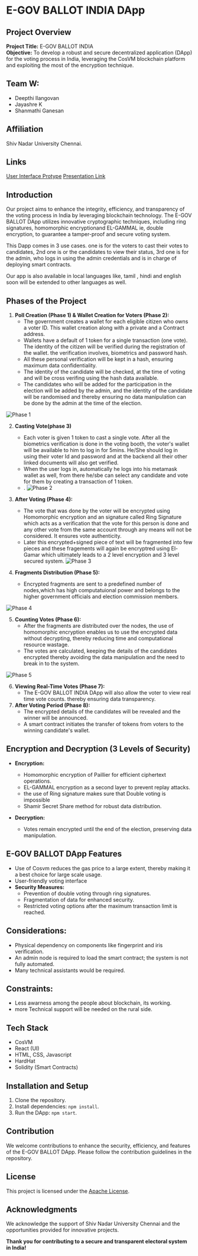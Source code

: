 # E-GOV BALLOT INDIA DApp

## Project Overview

**Project Title:** E-GOV BALLOT INDIA  
**Objective:** To develop a robust and secure decentralized application (DApp) for the voting process in India, leveraging the CosVM blockchain platform and exploiting the most 
 of the encryption technique.

## Team W:

- Deepthi Ilangovan
- Jayashre K
- Shanmathi Ganesan

## Affiliation

Shiv Nadar University Chennai.

## Links

 [User Interface Protype](https://www.canva.com/design/DAF7KrFDQi4/0og_fM4xoRoTsOCv5R6OGw/view?utm_content=DAF7KrFDQi4&utm_campaign=designshare&utm_medium=link&utm_source=editor)
 [Presentation Link](https://www.canva.com/design/DAF7KeOGj7Q/DMWXo3lZGb8Mze9Zqwkffg/view?utm_content=DAF7KeOGj7Q&utm_campaign=designshare&utm_medium=link&utm_source=editor)

## Introduction

Our project aims to enhance the integrity, efficiency, and transparency of the voting process in India by leveraging blockchain technology. The E-GOV BALLOT DApp utilizes innovative cryptographic techniques, including ring signatures, homomorphic encryptionand EL-GAMMAL ie, double encryption, to guarantee a tamper-proof and secure voting system.

This Dapp comes in 3 use cases. one is for the voters to cast their votes to candidates, 2nd one is or the candidates to view their status, 3rd one is for the admin, who logs in using the admin credentials and is in charge of deploying smart contracts.

Our app is also available in local languages like, tamil , hindi and english soon will be extended to other languages as well.

## Phases of the Project

1. **Poll Creation (Phase 1) & Wallet Creation for Voters (Phase 2):**
   - The government creates a wallet for each eligible citizen who owns a voter ID. This wallet creation along with a private and a Contract address.
   - Wallets have a default of 1 token for a single transaction (one vote). The identity of the citizen will be verified during the registration of the wallet. the verification involves, biometrics and password hash.
   - All these personal verification will be kept in a hash, ensuring maximum data confidentiality.
   - The identity of the candidate will be checked, at the time of voting and will be cross verifing using the hash data available.
   - The candidates who will be added for the participation in the election will be added by the admin, and the identity of the candidate will be randomised and thereby ensuring no data manipulation can be done by the admin at the time of the election.

![Phase 1](https://github.com/fromjyce/eGovBallotIndia/assets/128211962/d48e282c-b39a-400d-86c3-15f8ab929d39)



2. **Casting Vote(phase 3)**
   - Each voter is given 1 token to cast a single vote. After all the biometrics verification is done in the voting booth, the voter's wallet will be available to him to log in for 5mins. He/She should log in using their voter Id and password and at the backend all their other linked documents will also get verified.
   - When the user logs in, automatically he logs into his metamask wallet as well, from there he/sbe can select any candidate and vote for them by creating a transaction of 1 token. 
   - .
![Phase 2](https://github.com/fromjyce/eGovBallotIndia/assets/128211962/fa46b5c1-7669-4b67-bf26-635ece527585)

3. **After Voting (Phase 4):**
   - The vote that was done by the voter will be encrypted using Homomorphic encryption and an signature called Ring Signature which acts as a verification that the vote for this person is done and any other vote from the same account through any means will not be considered. It ensures vote authenticity.
   - Later this encrypted+signed piece of text will be fragmented into few pieces and these fragements will again be encryptred using El-Gamar which ultimately leads to a 2 level encryption and 3 level secured system.
  ![Phase 3](https://github.com/fromjyce/eGovBallotIndia/assets/128211962/1a15219e-345d-4bef-a816-b9e3d08264ea)

4. **Fragments Distribution (Phase 5):**
   - Encrypted fragments are sent to a predefined number of nodes,which has high computatuional power and belongs to the higher government officials and election commission members.
  
 ![Phase 4](https://github.com/fromjyce/eGovBallotIndia/assets/128211962/977c56fb-c39e-4618-b49b-5f766b029685)


5. **Counting Votes (Phase 6):**
   - After the fragments are distributed over the nodes, the use of homomorphic encryption enables us to use the encrypted data without decrypting, thereby reducing time and computational resource wastage.
   - The votes are calculated, keeping the details of the candidates encrypted thereby avoiding the data manipulation and the need to break in to the system.
  
  ![Phase 5](https://github.com/fromjyce/eGovBallotIndia/assets/128211962/d1ca33e4-def0-4c9a-9646-bea5528e6384)


6. **Viewing Real-Time Votes (Phase 7):**
   - The E-GOV BALLOT INDIA DApp will also allow the voter to view real time vote counts.
thereby ensuring data transparency.
7. **After Voting Period (Phase 8):**
   - The encrypted details of the candidates will be revealed and the winner will be announced.
   - A smart contract initiates the transfer of tokens from voters to the winning candidate's wallet.

## Encryption and Decryption (3 Levels of Security)

- **Encryption:**
  - Homomorphic encryption of Paillier for efficient ciphertext operations.
  - EL-GAMMAL encryption as a second layer to prevent replay attacks.
  - the use of Ring signature makes sure that Double voting is impossible
  - Shamir Secret Share method for robust data distribution.

- **Decryption:**
  - Votes remain encrypted until the end of the election, preserving data manipulation.

## E-GOV BALLOT DApp Features
  
  - Use of Cosvm reduces the gas price to a large extent, thereby making it a best choice for large scale usage.
  - User-friendly voting interface
- **Security Measures:**
  - Prevention of double voting through ring signatures.
  - Fragmentation of data for enhanced security.
  - Restricted voting options after the maximum transaction limit is reached.

## Considerations:

- Physical dependency on components like fingerprint and iris verification.
- An admin node is required to load the smart contract; the system is not fully automated.
- Many technical assistants would be required.


## Constraints:
  - Less awarness among the people about blockchain, its working.
  - more Technical support will be needed on the rural side.

## Tech Stack
- CosVM
- React (UI)
- HTML, CSS, Javascript
- HardHat
- Solidity (Smart Contracts)

## Installation and Setup

1. Clone the repository.
2. Install dependencies: `npm install`.
3. Run the DApp: `npm start`.

## Contribution

We welcome contributions to enhance the security, efficiency, and features of the E-GOV BALLOT DApp. Please follow the contribution guidelines in the repository.

## License

This project is licensed under the [Apache License](LICENSE).

## Acknowledgments

We acknowledge the support of Shiv Nadar University Chennai and the opportunities provided for innovative projects.

**Thank you for contributing to a secure and transparent electoral system in India!**
